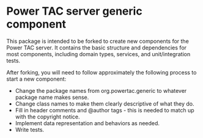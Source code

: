 # Power TAC server generic component

This package is intended to be forked to create new components for the Power TAC server. It contains the basic structure and dependencies for
most components, including domain types, services, and unit/integration tests.

After forking, you will need to follow approximately the following process to start a new component:

* Change the package names from org.powertac.generic to whatever package name makes sense.
* Change class names to make them clearly descriptive of what they do.
* Fill in header comments and @author tags - this is needed to match up with the copyright notice.
* Implement data representation and behaviors as needed.
* Write tests.